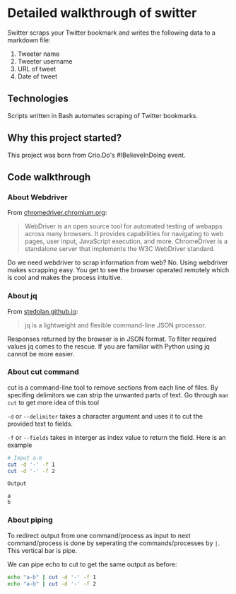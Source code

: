 # Detailed walkthrough of switter

Switter scraps your Twitter bookmark and writes the following data to a markdown file:
 1. Tweeter name
 2. Tweeter username
 3. URL of tweet
 4. Date of tweet

## Technologies
Scripts written in Bash automates scraping of Twitter bookmarks.

## Why this project started?
This project was born from Crio.Do's #IBelieveInDoing event. 

## Code walkthrough

### About Webdriver
From [chromedriver.chromium.org](https://chromedriver.chromium.org/home):
> WebDriver is an open source tool for automated testing of webapps across many browsers. It provides capabilities for navigating to web pages, user input, JavaScript execution, and more.  ChromeDriver is a standalone server that implements the W3C WebDriver standard.

Do we need webdriver to scrap information from web? No. Using webdriver makes scrapping easy. You get to see the browser operated remotely which is cool and makes the process intuitive.

### About jq
From [stedolan.github.io](https://stedolan.github.io/jq/):
> jq is a lightweight and flexible command-line JSON processor.

Responses returned by the browser is in JSON format. To filter required values jq comes to the rescue. If you are familiar with Python using jq cannot be more easier.

### About cut command
cut is a command-line tool to remove sections from each line of files. By specifing delimitors we can strip the unwanted parts of text. Go through `man cut` to get more idea of this tool

`-d` or `--delimiter` takes a character argument and uses it to cut the provided text to fields.

`-f` or  `--fields` takes in interger as index value to return the field.
Here is an example

```bash
# Input a-b
cut -d '-' -f 1
cut -d '-' -f 2
```
```
Output

a
b
```

### About piping
To redirect output from one command/process as input to next command/process is done by seperating the commands/processes by `|`. This vertical bar is pipe.

We can pipe echo to cut to get the same output as before:
```bash
echo "a-b" | cut -d '-' -f 1
echo "a-b" | cut -d '-' -f 2
```
